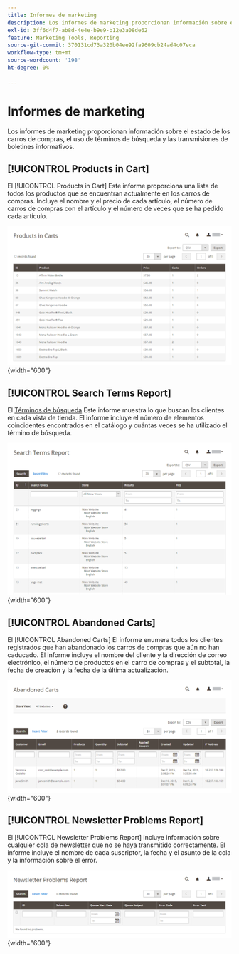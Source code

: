 ```yaml
---
title: Informes de marketing
description: Los informes de marketing proporcionan información sobre el estado de los carros de compras, el uso de términos de búsqueda y las transmisiones de boletines informativos.
exl-id: 3ff6d4f7-ab8d-4e4e-b9e9-b12e3a08de62
feature: Marketing Tools, Reporting
source-git-commit: 370131cd73a320b04ee92fa9609cb24ad4c07eca
workflow-type: tm+mt
source-wordcount: '198'
ht-degree: 0%

---
```


# Informes de marketing

Los informes de marketing proporcionan información sobre el estado de los carros de compras, el uso de términos de búsqueda y las transmisiones de boletines informativos.

## [!UICONTROL Products in Cart]

El [!UICONTROL Products in Cart] Este informe proporciona una lista de todos los productos que se encuentran actualmente en los carros de compras. Incluye el nombre y el precio de cada artículo, el número de carros de compras con el artículo y el número de veces que se ha pedido cada artículo.

![Informe Productos en el carro](./assets/products-in-cart.png){width="600"}

## [!UICONTROL Search Terms Report]

El [Términos de búsqueda](../catalog/search-terms.md#search-terms-report) Este informe muestra lo que buscan los clientes en cada vista de tienda. El informe incluye el número de elementos coincidentes encontrados en el catálogo y cuántas veces se ha utilizado el término de búsqueda.

![Informe de términos de búsqueda](./assets/search-terms.png){width="600"}

## [!UICONTROL Abandoned Carts]

El [!UICONTROL Abandoned Carts] El informe enumera todos los clientes registrados que han abandonado los carros de compras que aún no han caducado. El informe incluye el nombre del cliente y la dirección de correo electrónico, el número de productos en el carro de compras y el subtotal, la fecha de creación y la fecha de la última actualización.

![Informe de carros abandonados](./assets/abandoned-carts.png){width="600"}

## [!UICONTROL Newsletter Problems Report]

El [!UICONTROL Newsletter Problems Report] incluye información sobre cualquier cola de newsletter que no se haya transmitido correctamente. El informe incluye el nombre de cada suscriptor, la fecha y el asunto de la cola y la información sobre el error.

![Informe de problemas de newsletter](./assets/newsletter-problems.png){width="600"}
